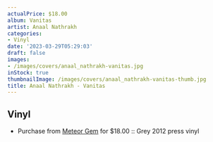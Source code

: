 ```yaml
---
actualPrice: $18.00
album: Vanitas
artist: Anaal Nathrakh
categories:
- Vinyl
date: '2023-03-29T05:29:03'
draft: false
images:
- /images/covers/anaal_nathrakh-vanitas.jpg
inStock: true
thumbnailImage: /images/covers/anaal_nathrakh-vanitas-thumb.jpg
title: Anaal Nathrakh - Vanitas
---
```


## Vinyl
* Purchase from [Meteor Gem](https://meteor-gem.com/products/used-anaal-nathrakh-vanitas-lp) for $18.00 :: Grey 2012 press vinyl
